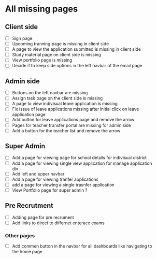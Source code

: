 # All missing pages

## Client side

- [ ] Sign page
- [ ] Upcoming tranning page is missing in client side
- [ ] A page to view the application submitted is missing in client side
- [ ] Study material page on client side is missing
- [ ] View portfolio page is missing
- [ ] Decide if to keep side options in the left navbar of the email page

## Admin side

- [ ] Buttons on the left navbar are missing
- [ ] Assign task page on the client side is missing
- [ ] A page to view indivisual leave application is missing
- [ ] Fix issue of leave applications missing after initial click on leave application page
- [ ] Add button for leave applications page and remove the arrow
- [ ] Pages for teacher transfer portal are missing for admin side
- [ ] Add a button for the teacher list and remove the arrow

## Super Admin

- [ ] Add a page for viewing page for school details for indivisual district
- [ ] Add a page for viewing single view application for manage application div
- [ ] Add left and upper navbar
- [ ] Add a page for viewing tranfer applications
- [ ] add a page for viewing a single trasnfer application
- [ ] View Portfolio page for super admin ?

## Pre Recrutment

- [ ] Adding page for pre recrument
- [ ] Add links to direct to differnet enterace exams

### Other pages

- [ ] Add commen button in the navbar for all dashboards like navigating to the home page
